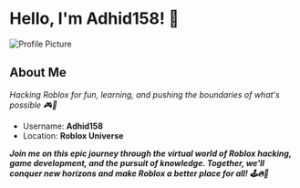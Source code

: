 # Hello, I'm Adhid158! 👋
![Profile Picture](https://tr.rbxcdn.com/30DAY-AvatarHeadshot-69DB83CCFD05173ED2B550B81821C442-Png/200/200/AvatarHeadshot/Png/noFilter)

## About Me
  *Hacking Roblox for fun, learning, and pushing the boundaries of what's possible 🎮🚀*
- Username: **Adhid158**
- Location: **Roblox Universe**

***Join me on this epic journey through the virtual world of Roblox hacking, game development, and the pursuit of knowledge. Together, we'll conquer new horizons and make Roblox a better place for all! 🕹️🔥🌌***
